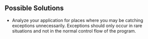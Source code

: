 ## Possible Solutions
* Analyze your application for places where you may be catching exceptions unnecessarily. Exceptions should only occur in rare situations and not in the normal control flow of the program.
